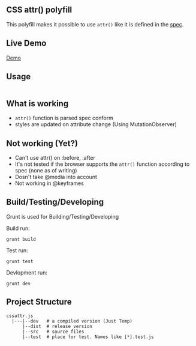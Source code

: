 CSS attr() polyfill
------------------------

This polyfill makes it possible to use `attr()` like it is defined in the [spec](http://www.w3.org/TR/2013/CR-css3-values-20130730/#attr).

## Live Demo

[Demo](http://codepen.io/FWeinb/pen/Dsdkr)

## Usage

  ```

  ```

## What is working

  * `attr()` function is parsed spec conform
  * styles are updated on attribute change (Using MutationObserver)

## Not working (Yet?)

  * Can't use attr() on :before, :after
  * It's not tested if the browser supports the `attr()` function according to spec (none as of writing)
  * Dosn't take @media into account
  * Not working in @keyframes

## Build/Testing/Developing
  Grunt is used for Building/Testing/Developing

  Build run:

    grunt build

  Test run:

    grunt test

  Devlopment run:

    grunt dev

## Project Structure

  ```
  cssattr.js
    |---|--dev   # a compiled version (Just Temp)
        |--dist  # release version
        |--src   # source files
        |--test  # place for test. Names like [*].test.js
  ```

